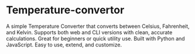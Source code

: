 # Temperature-convertor
A simple Temperature Converter that converts between Celsius, Fahrenheit, and Kelvin. Supports both web and CLI versions with clean, accurate calculations. Great for beginners or quick utility use. Built with Python and JavaScript. Easy to use, extend, and customize.
